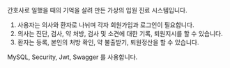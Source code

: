 간호사로 일했을 때의 기억을 살려 만든 가상의 입원 진료 시스템입니다.

1. 사용자는 의사와 환자로 나뉘며 각자 회원가입과 로그인이 필요합니다.
2. 의사는 진단, 검사, 약 처방, 검사 및 소견에 대한 기록, 퇴원지시를 할 수 있습니다.
3. 환자는 등록, 본인의 처방 확인, 약 불출받기, 퇴원정산을 할 수 있습니다.

MySQL, Security, Jwt, Swagger 를 사용합니다.

